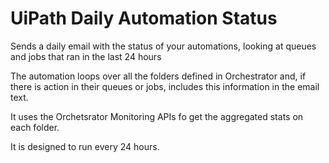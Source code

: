 # UiPath Daily Automation Status
Sends a daily email with the status of your automations, looking at queues and jobs that ran in the last 24 hours

The automation loops over all the folders defined in Orchestrator and, if there is action in their queues or jobs, includes this information in the email text.

It uses the Orchetsrator Monitoring APIs fo get the aggregated stats on each folder.

It is designed to run every 24 hours.
